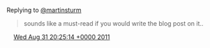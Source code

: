 Replying to [@martinsturm](https://twitter.com/martinsturm/status/108994258551316480)

> sounds like a must\-read if you would write the blog post on it\.\.

<img src="../../media/tweet.ico" width="12" /> [Wed Aug 31 20:25:14 +0000 2011](https://twitter.com/DromerDenker/status/108998805193637888)